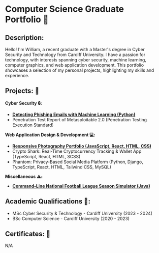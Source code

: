 # Computer Science Graduate Portfolio :page_facing_up:

## Description:
Hello! I'm William, a recent graduate with a Master's degree in Cyber Security and Technology from Cardiff University. I have a passion for technology, with interests spanning cyber security, machine learning, computer graphics, and web application development. This portfolio showcases a selection of my personal projects, highlighting my skills and experience.

## Projects: :file_folder:

**Cyber Security :lock::**
* [**Detecting Phishing Emails with Machine Learning (Python)**](https://github.com/wlshepherd/My_Portfolio/blob/main/PhishingDetection.ipynb)
* Penetration Test Report of Metasploitable 2.0 (Penetration Testing Execution Standard)

**Web Application Design & Development :computer::**
* [**Responsive Photography Portfolio (JavaScript, React, HTML, CSS)**](https://wlshepherd.github.io/react-first-project/)
* Crypto Shark: Real-Time Cryptocurrency Tracking & Wallet App (TypeScript, React, HTML, SCSS)
* Phantom: Privacy-Based Social Media Platform (Python, Django, TypeScript, React, HTML, Tailwind CSS, MySQL)

**Miscellaneous :warning::**
* [**Command-Line National Football League Season Simulator (Java)**](https://github.com/wlshepherd/NFL-J-Project/tree/master/src)

## Academic Qualifications :school::
* MSc Cyber Security & Technology - Cardiff University (2023 - 2024)
* BSc Computer Science - Cardiff University (2020 - 2023)

## Certificates: :page_with_curl:
N/A
